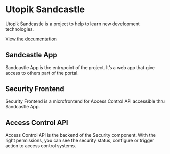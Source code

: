# Utopik Sandcastle
Utopik Sandcastle is a project to help to learn new development technologies.

[View the documentation](https://utopiksandcastle.github.io/)

## Sandcastle App
Sandcastle App is the entrypoint of the project. It’s a web app that give access to others part of the portal.

## Security Frontend
Security Frontend is a microfrontend for Access Control API accessible thru Sandcastle App.

## Access Control API
Access Control API is the backend of the Security component. With the right permissions, you can see the security status, configure or trigger action to access control systems.
